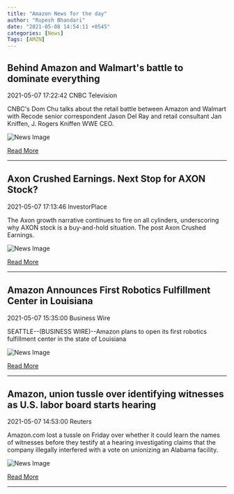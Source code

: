 ```yaml
---
title: "Amazon News for the day"
author: "Rupesh Bhandari"
date: "2021-05-08 14:54:11 +0545"
categories: [News]
Tags: [AMZN]
---
```


## Behind Amazon and Walmart's battle to dominate everything

2021-05-07 17:22:42 CNBC Television

CNBC's Dom Chu talks about the retail battle between Amazon and Walmart with Recode senior correspondent Jason Del Ray and retail consultant Jan Kniffen, J. Rogers Kniffen WWE CEO.

![News Image](https://cdn.snapi.dev/images/v1/d/2/d2222-812472.)

[Read More](https://www.youtube.com/watch?v=LazIvGS3FoA)

---
        
## Axon Crushed Earnings. Next Stop for AXON Stock?

2021-05-07 17:13:46 InvestorPlace

The Axon growth narrative continues to fire on all cylinders, underscoring why AXON stock is a buy-and-hold situation. The post Axon Crushed Earnings.

![News Image](https://cdn.snapi.dev/images/v1/k/4/catalog-mail8-812447.jpg)

[Read More](https://investorplace.com/hypergrowthinvesting/2021/05/axon-crushed-earnings-next-stop-for-axon-stock-200/)

---
        
## Amazon Announces First Robotics Fulfillment Center in Louisiana

2021-05-07 15:35:00 Business Wire

SEATTLE--(BUSINESS WIRE)--Amazon plans to open its first robotics fulfillment center in the state of Louisiana

![News Image](https://cdn.snapi.dev/images/v1/2/a/press14-812246.jpg)

[Read More](https://www.businesswire.com/news/home/20210507005560/en/Amazon-Announces-First-Robotics-Fulfillment-Center-in-Louisiana/)

---
        
## Amazon, union tussle over identifying witnesses as U.S. labor board starts hearing

2021-05-07 14:53:00 Reuters

Amazon.com lost a tussle on Friday over whether it could learn the names of witnesses before they testify at a hearing investigating claims that the company illegally interfered with a vote on unionizing an Alabama facility.

![News Image](https://cdn.snapi.dev/images/v1/7/h/m02d20210507t2i1561320927w940fhfwllplsqrlynxmpeh46166-812169.jpg)

[Read More](https://www.reuters.com/business/legal/amazon-union-tussle-over-identifying-witnesses-us-labor-board-starts-hearing-2021-05-07/)

---
        